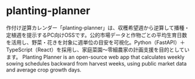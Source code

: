 # planting-planner
作付け逆算カレンダー「planting-planner」は、収穫希望週から逆算して播種・定植週を提示するPC向けOSSです。公的市場データと作物ごとの平均生育日数を活用し、野菜・花きを対象に週単位の目安を可視化。Python（FastAPI）＋TypeScript（React）を採用し、家庭菜園〜零細農家の計画支援を目的としています。 Planting Planner is an open-source web app that calculates weekly sowing schedules backward from harvest weeks, using public market data and average crop growth days.
